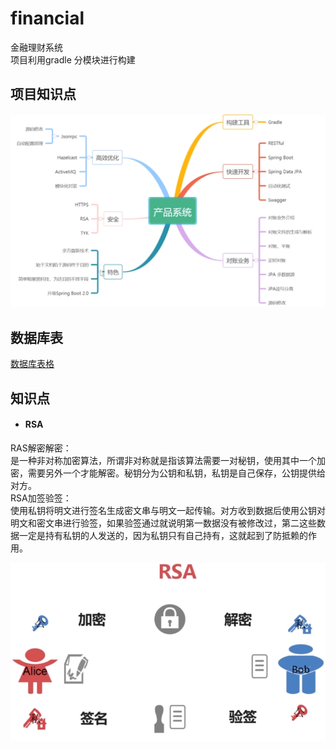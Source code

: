 # financial
金融理财系统  
项目利用gradle 分模块进行构建

## 项目知识点
![思维导图](https://github.com/o0Y0o/financial/blob/master/manager/src/main/resources/static/pic/01.png)  

## 数据库表
[数据库表格](https://github.com/szjzszjz/financial/blob/master/manager/src/main/resources/static/sql/financial.sql)

## 知识点  
- #### RSA  
RAS解密解密：  
是一种非对称加密算法，所谓非对称就是指该算法需要一对秘钥，使用其中一个加密，需要另外一个才能解密。秘钥分为公钥和私钥，私钥是自己保存，公钥提供给对方。  
RSA加签验签：  
使用私钥将明文进行签名生成密文串与明文一起传输。对方收到数据后使用公钥对明文和密文串进行验签，如果验签通过就说明第一数据没有被修改过，第二这些数据一定是持有私钥的人发送的，因为私钥只有自己持有，这就起到了防抵赖的作用。

![RSA](https://github.com/o0Y0o/financial/blob/master/manager/src/main/resources/static/pic/rsa.png)

